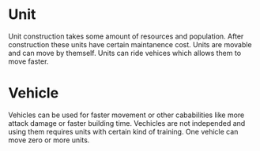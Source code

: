 # Unit

Unit construction takes some amount of resources and population. After construction these units have certain maintanence cost. Units are movable and can move by themself. Units can ride vehices which allows them to move faster.

# Vehicle

Vehicles can be used for faster movement or other cababilities like more attack damage or faster building time. Vechicles are not independed and using them requires units with certain kind of training. One vehicle can move zero or more units.
